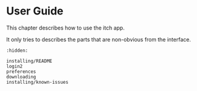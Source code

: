 
# User Guide

This chapter describes how to use the itch app.

It only tries to describes the parts that are non-obvious from the interface.

```{toctree}
:hidden:

installing/README
login2
preferences
downloading
installing/known-issues
```
